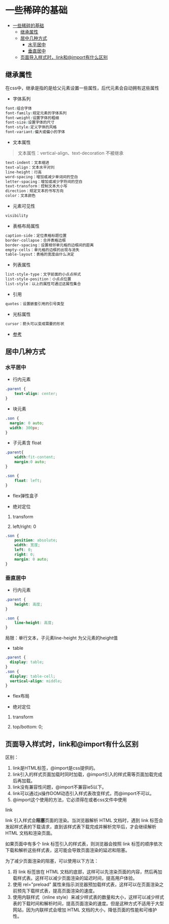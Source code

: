 # 一些稀碎的基础

- [一些稀碎的基础](#一些稀碎的基础)
  - [继承属性](#继承属性)
  - [居中几种方式](#居中几种方式)
    - [水平居中](#水平居中)
    - [垂直居中](#垂直居中)
  - [页面导入样式时，link和@import有什么区别](#页面导入样式时link和import有什么区别)

## 继承属性

在css中，继承是指的是给父元素设置一些属性，后代元素会自动拥有这些属性

- 字体系列

```css
font:组合字体
font-family:规定元素的字体系列
font-weight:设置字体的粗细
font-size:设置字体的尺寸
font-style:定义字体的风格
font-variant:偏大或偏小的字体
```

- 文本属性

> 文本属性：vertical-align、text-decoration 不被继承

```css
text-indent：文本缩进
text-align：文本水平对刘
line-height：行高
word-spacing：增加或减少单词间的空白
letter-spacing：增加或减少字符间的空白
text-transform：控制文本大小写
direction：规定文本的书写方向
color：文本颜色
```

- 元素可见性

```css
visibility
```


- 表格布局属性

```css
caption-side：定位表格标题位置
border-collapse：合并表格边框
border-spacing：设置相邻单元格的边框间的距离
empty-cells：单元格的边框的出现与消失
table-layout：表格的宽度由什么决定
```

- 列表属性

```css
list-style-type：文字前面的小点点样式
list-style-position：小点点位置
list-style：以上的属性可通过这属性集合
```

- 引用

```css
quotes：设置嵌套引用的引号类型
```

- 光标属性

```css
cursor：箭头可以变成需要的形状
```

- [参考](https://juejin.cn/post/7107820079470870565#heading-2)

## 居中几种方式

### 水平居中

- 行内元素

```css
.parent {
    text-align: center;
}
```

- 块元素

```css
.son {
  margin: 0 auto;
  width: 300px;
}
```

- 子元素含 float

```css
.parent{
    width:fit-content;
    margin:0 auto;
}

.son {
    float: left;
}
```

- flex弹性盒子

- 绝对定位

1. transform

2. left/right: 0
```css
.son {
    position: absolute;
    width: 宽度;
    left: 0;
    right: 0;
    margin: 0 auto;
}
```

### 垂直居中

- 行内元素

```css
.parent {
    height: 高度;
}

.son {
    line-height: 高度;
}
```
局限：单行文本，子元素line-height 为父元素的height值


- table

```css
.parent {
  display: table;
}
.son {
  display: table-cell;
  vertical-align: middle;
}
```

- flex布局

- 绝对定位

1. transform

2. top/bottom: 0; 




## 页面导入样式时，link和@import有什么区别

   区别：
   1. link是HTML标签，@import是css提供的。
   2. link引入的样式页面加载时同时加载，@import引入的样式需等页面加载完成后再加载。
   3. link没有兼容性问题，@import不兼容ie5以下。
   4. link可以通过js操作DOM动态引入样式表改变样式，而@import不可以。
   5. @import这个使用的方法，它必须得在<style></style>或者css文件中使用

link

   link 引入样式会**阻塞**页面的渲染。当浏览器解析 HTML 文档时，遇到 link 标签会发起样式表的下载请求，直到该样式表下载完成并解析完毕后，才会继续解析 HTML 文档和渲染页面。

   如果页面中有多个 link 标签引入的样式表，则浏览器会按照 link 标签的顺序依次下载和解析这些样式表，这可能会导致页面渲染的延迟和阻塞。

   为了减少页面渲染的阻塞，可以使用以下方法：

   1. 将 link 标签放在 HTML 文档的底部，这样可以先渲染页面的内容，然后再加载样式表。这样可以减少页面渲染的延迟时间，提高用户体验。
   2. 使用 rel="preload" 属性来指示浏览器预加载样式表，这样可以在页面渲染之前预先下载样式表，提高页面渲染的速度。
   3. 使用内联样式（inline style）来减少样式表的数量和大小，这样可以减少样式表的下载时间和解析时间，提高页面渲染的速度。但是这种方式不适用于大型网站，因为内联样式会增加 HTML 文档的大小，降低页面的性能和可维护性。
